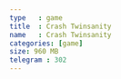 ```yaml
---
type   : game
title  : Crash Twinsanity
name   : Crash Twinsanity
categories: [game]
size: 960 MB
telegram : 302
---
```


